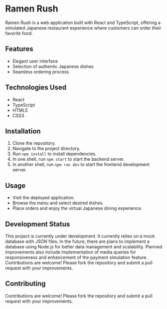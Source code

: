 # Ramen Rush

Ramen Rush is a web application built with React and TypeScript, offering a simulated Japanese restaurant experience where customers can order their favorite food.

## Features

- Elegant user interface
- Selection of authentic Japanese dishes
- Seamless ordering process

## Technologies Used

- React
- TypeScript
- HTML5
- CSS3 

## Installation

1. Clone the repository.
2. Navigate to the project directory.
3. Run `npm install` to install dependencies.
4. In one shell, run `npm start` to start the backend server.
5. In another shell, run `npm run dev` to start the frontend development server.

## Usage

- Visit the deployed application.
- Browse the menu and select desired dishes.
- Place orders and enjoy the virtual Japanese dining experience.

## Development Status

This project is currently under development. It currently relies on a mock database with JSON files. In the future, there are plans to implement a database using Node.js for better data management and scalability. Planned improvements also include implementation of media queries for responsiveness and enhancement of the payment simulation feature. Contributions are welcome! Please fork the repository and submit a pull request with your improvements.

## Contributing

Contributions are welcome! Please fork the repository and submit a pull request with your improvements.
